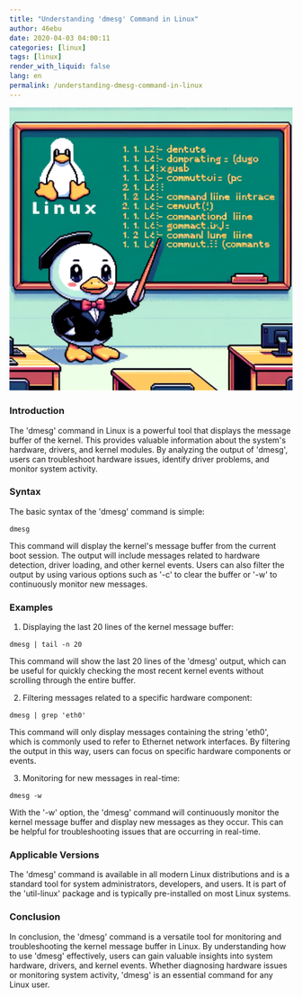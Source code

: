 ```yaml
---
title: "Understanding 'dmesg' Command in Linux"
author: 46ebu
date: 2020-04-03 04:00:11 
categories: [linux]
tags: [linux]
render_with_liquid: false
lang: en
permalink: /understanding-dmesg-command-in-linux
---
```


![Intro](/assets/img/post/linux.png)
### Introduction
The 'dmesg' command in Linux is a powerful tool that displays the message buffer of the kernel. This provides valuable information about the system's hardware, drivers, and kernel modules. By analyzing the output of 'dmesg', users can troubleshoot hardware issues, identify driver problems, and monitor system activity.

### Syntax
The basic syntax of the 'dmesg' command is simple:
```
dmesg
```
This command will display the kernel's message buffer from the current boot session. The output will include messages related to hardware detection, driver loading, and other kernel events. Users can also filter the output by using various options such as '-c' to clear the buffer or '-w' to continuously monitor new messages.

### Examples
1. Displaying the last 20 lines of the kernel message buffer:
```
dmesg | tail -n 20
```
This command will show the last 20 lines of the 'dmesg' output, which can be useful for quickly checking the most recent kernel events without scrolling through the entire buffer.

2. Filtering messages related to a specific hardware component:
```
dmesg | grep 'eth0'
```
This command will only display messages containing the string 'eth0', which is commonly used to refer to Ethernet network interfaces. By filtering the output in this way, users can focus on specific hardware components or events.

3. Monitoring for new messages in real-time:
```
dmesg -w
```
With the '-w' option, the 'dmesg' command will continuously monitor the kernel message buffer and display new messages as they occur. This can be helpful for troubleshooting issues that are occurring in real-time.

### Applicable Versions
The 'dmesg' command is available in all modern Linux distributions and is a standard tool for system administrators, developers, and users. It is part of the 'util-linux' package and is typically pre-installed on most Linux systems.

### Conclusion
In conclusion, the 'dmesg' command is a versatile tool for monitoring and troubleshooting the kernel message buffer in Linux. By understanding how to use 'dmesg' effectively, users can gain valuable insights into system hardware, drivers, and kernel events. Whether diagnosing hardware issues or monitoring system activity, 'dmesg' is an essential command for any Linux user.